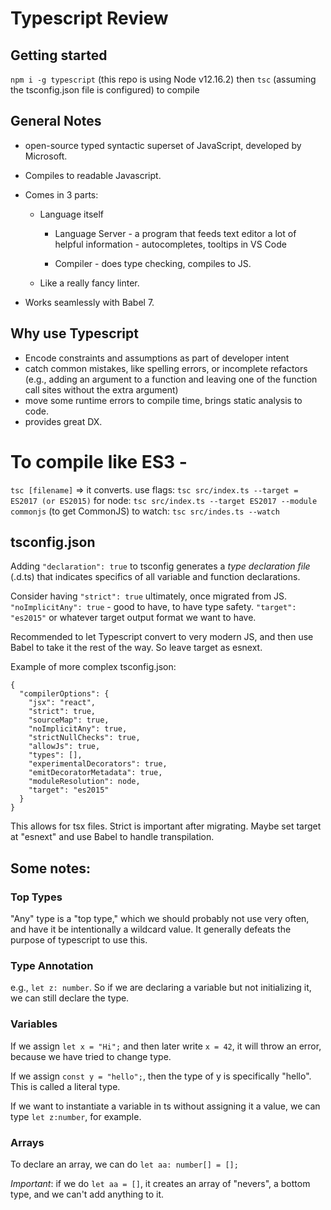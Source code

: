 # Typescript Review

## Getting started

`npm i -g typescript` (this repo is using Node v12.16.2)
then `tsc` (assuming the tsconfig.json file is configured) to compile

## General Notes

- open-source typed syntactic superset of JavaScript, developed by Microsoft.

* Compiles to readable Javascript.

* Comes in 3 parts:

  - Language itself

    - Language Server - a program that feeds text editor a lot of helpful information - autocompletes, tooltips in VS Code

    - Compiler - does type checking, compiles to JS.

  - Like a really fancy linter.

- Works seamlessly with Babel 7.

## Why use Typescript

- Encode constraints and assumptions as part of developer intent
- catch common mistakes, like spelling errors, or incomplete refactors (e.g., adding an argument to a function and leaving one of the function call sites without the extra argument)
- move some runtime errors to compile time, brings static analysis to code.
- provides great DX.

# To compile like ES3 -

`tsc [filename]` => it converts.
use flags: `tsc src/index.ts --target = ES2017 (or ES2015)`
for node: `tsc src/index.ts --target ES2017 --module commonjs` (to get CommonJS)
to watch: `tsc src/indes.ts --watch`

## tsconfig.json

Adding `"declaration": true` to tsconfig generates a _type declaration file_ (.d.ts) that indicates specifics of all variable and function declarations.

Consider having `"strict": true` ultimately, once migrated from JS.
`"noImplicitAny": true` - good to have, to have type safety.
`"target": "es2015"` or whatever target output format we want to have.

Recommended to let Typescript convert to very modern JS, and then use Babel to take it the rest of the way. So leave target as esnext.

Example of more complex tsconfig.json:

```
{
  "compilerOptions": {
    "jsx": "react",
    "strict": true,
    "sourceMap": true,
    "noImplicitAny": true,
    "strictNullChecks": true,
    "allowJs": true,
    "types": [],
    "experimentalDecorators": true,
    "emitDecoratorMetadata": true,
    "moduleResolution": node,
    "target": "es2015"
  }
}
```

This allows for tsx files. Strict is important after migrating. Maybe set target at "esnext" and use Babel to handle transpilation.

## Some notes:

### Top Types

"Any" type is a "top type," which we should probably not use very often, and have it be intentionally a wildcard value. It generally defeats the purpose of typescript to use this.

### Type Annotation

e.g., `let z: number`. So if we are declaring a variable but not initializing it, we can still declare the type.

### Variables

If we assign `let x = "Hi";` and then later write `x = 42`, it will throw an error, because we have tried to change type.

If we assign `const y = "hello";`, then the type of y is specifically "hello". This is called a literal type.

If we want to instantiate a variable in ts without assigning it a value, we can type `let z:number`, for example.

### Arrays

To declare an array, we can do `let aa: number[] = [];`

_Important_: if we do `let aa = []`, it creates an array of "nevers", a bottom type, and we can't add anything to it.
